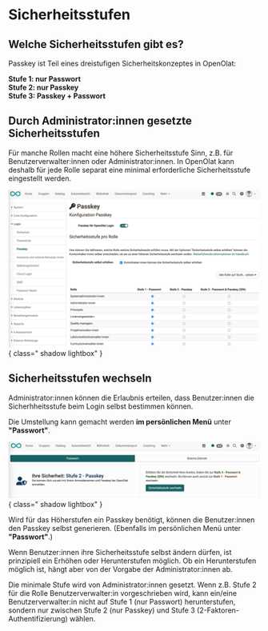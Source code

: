 # Sicherheitsstufen


## Welche Sicherheitsstufen gibt es?

Passkey ist Teil eines dreistufigen Sicherheitskonzeptes in OpenOlat:

**Stufe 1: nur Passwort**<br>
**Stufe 2: nur Passkey**<br>
**Stufe 3: Passkey + Passwort**<br>


## Durch Administrator:innen gesetzte Sicherheitsstufen

Für manche Rollen macht eine höhere Sicherheitsstufe Sinn, z.B. für Benutzerverwalter:innen oder Administrator:innen. In OpenOlat kann deshalb für jede Rolle separat eine minimal erforderliche Sicherheitsstufe eingestellt werden.

![security_levels_v1_de.png](assets/security_levels_v1_de.png){ class=" shadow lightbox" }


## Sicherheitsstufen wechseln

Administrator:innen können die Erlaubnis erteilen, dass Benutzer:innen die Sicherhheitsstufe beim Login selbst bestimmen können.

Die Umstellung kann gemacht werden **im persönlichen Menü** unter **"Passwort"**.

![security_levels_user_settings_v1_de.png](assets/security_levels_user_settings_v1_de.png){ class=" shadow lightbox" }

Wird für das Höherstufen ein Passkey benötigt, können die Benutzer:innen den Passkey selbst generieren. (Ebenfalls im persönlichen Menü unter **"Passwort"**.)

Wenn Benutzer:innen ihre Sicherheitsstufe selbst ändern dürfen, ist prinzipiell ein Erhöhen oder Herunterstufen möglich. Ob ein Herunterstufen möglich ist, hängt aber von der Vorgabe der Administrator:innen ab.

Die minimale Stufe wird von Administrator:innen gesetzt. Wenn z.B. Stufe 2 für die Rolle Benutzerverwalter:in vorgeschrieben wird, kann ein/eine Benutzerverwalter:in nicht auf Stufe 1 (nur Passwort) herunterstufen, sondern nur zwischen Stufe 2 (nur Passkey) und Stufe 3 (2-Faktoren-Authentifizierung) wählen.

